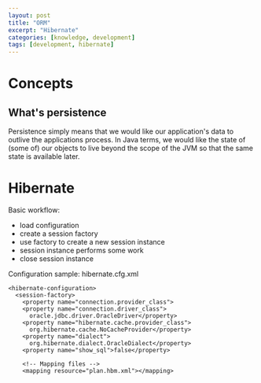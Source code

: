 ```yaml
---
layout: post
title: "ORM"
excerpt: "Hibernate"
categories: [knowledge, development]
tags: [development, hibernate]
---
```


Concepts
==========

What's persistence
-------------------
Persistence simply means that we would like our application's data to outlive
the applications process.  In Java terms, we would like the state of (some of)
our objects to live beyond the scope of the JVM so that the same state is
available later. 

Hibernate
===========
Basic workflow: 

 * load configuration
 * create a session factory
 * use factory to create a new session instance
 * session instance performs some work
 * close session instance

Configuration sample: hibernate.cfg.xml

    <hibernate-configuration>
      <session-factory>
        <property name="connection.provider_class">
        <property name="connection.driver_class">
          oracle.jdbc.driver.OracleDriver</property>
        <property name="hibernate.cache.provider_class">
          org.hibernate.cache.NoCacheProvider</property>
        <property name="dialect">
          org.hibernate.dialect.OracleDialect</property>
        <property name="show_sql">false</property>

        <!-- Mapping files -->
        <mapping resource="plan.hbm.xml"></mapping>


